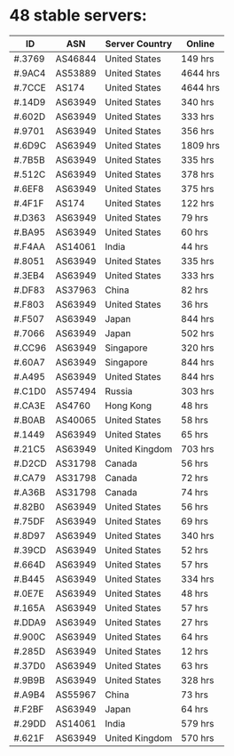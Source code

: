# 48 stable servers:

| ID | ASN | Server Country | Online |
| ------ | ------ | ------ | ------ |
| #.3769 | AS46844 | United States | 149 hrs |
| #.9AC4 | AS53889 | United States | 4644 hrs |
| #.7CCE | AS174 | United States | 4644 hrs |
| #.14D9 | AS63949 | United States | 340 hrs |
| #.602D | AS63949 | United States | 333 hrs |
| #.9701 | AS63949 | United States | 356 hrs |
| #.6D9C | AS63949 | United States | 1809 hrs |
| #.7B5B | AS63949 | United States | 335 hrs |
| #.512C | AS63949 | United States | 378 hrs |
| #.6EF8 | AS63949 | United States | 375 hrs |
| #.4F1F | AS174 | United States | 122 hrs |
| #.D363 | AS63949 | United States | 79 hrs |
| #.BA95 | AS63949 | United States | 60 hrs |
| #.F4AA | AS14061 | India | 44 hrs |
| #.8051 | AS63949 | United States | 335 hrs |
| #.3EB4 | AS63949 | United States | 333 hrs |
| #.DF83 | AS37963 | China | 82 hrs |
| #.F803 | AS63949 | United States | 36 hrs |
| #.F507 | AS63949 | Japan | 844 hrs |
| #.7066 | AS63949 | Japan | 502 hrs |
| #.CC96 | AS63949 | Singapore | 320 hrs |
| #.60A7 | AS63949 | Singapore | 844 hrs |
| #.A495 | AS63949 | United States | 844 hrs |
| #.C1D0 | AS57494 | Russia | 303 hrs |
| #.CA3E | AS4760 | Hong Kong | 48 hrs |
| #.B0AB | AS40065 | United States | 58 hrs |
| #.1449 | AS63949 | United States | 65 hrs |
| #.21C5 | AS63949 | United Kingdom | 703 hrs |
| #.D2CD | AS31798 | Canada | 56 hrs |
| #.CA79 | AS31798 | Canada | 72 hrs |
| #.A36B | AS31798 | Canada | 74 hrs |
| #.82B0 | AS63949 | United States | 56 hrs |
| #.75DF | AS63949 | United States | 69 hrs |
| #.8D97 | AS63949 | United States | 340 hrs |
| #.39CD | AS63949 | United States | 52 hrs |
| #.664D | AS63949 | United States | 57 hrs |
| #.B445 | AS63949 | United States | 334 hrs |
| #.0E7E | AS63949 | United States | 48 hrs |
| #.165A | AS63949 | United States | 57 hrs |
| #.DDA9 | AS63949 | United States | 27 hrs |
| #.900C | AS63949 | United States | 64 hrs |
| #.285D | AS63949 | United States | 12 hrs |
| #.37D0 | AS63949 | United States | 63 hrs |
| #.9B9B | AS63949 | United States | 328 hrs |
| #.A9B4 | AS55967 | China | 73 hrs |
| #.F2BF | AS63949 | Japan | 64 hrs |
| #.29DD | AS14061 | India | 579 hrs |
| #.621F | AS63949 | United Kingdom | 570 hrs |


